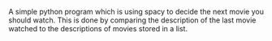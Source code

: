 A simple python program which is using spacy to decide the next movie you should watch. This is done by comparing the description of the last movie watched to the
descriptions of movies stored in a list.
